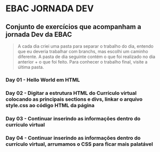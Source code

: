 # EBAC JORNADA DEV

## Conjunto de exercícios que acompanham a jornada Dev da EBAC

>A cada dia criei uma pasta para separar o trabalho do dia, entendo que eu deveria trabalhar com branchs, mas escolhi um caminho diferente. A pasta de dia seguinte contém o que foi realizado no dia anterior + o que foi feito. Para conhecer o trabalho final, visite a última pasta.

### Day 01 - Hello World em HTML

### Day 02 - Digitar a estrutura HTML do Currículo virtual colocando as principais sections e divs, linkar o arquivo style.css ao código HTML da página

### Day 03 - Continuar inserindo as informações dentro do currículo virtual

### Day 04 - Continuar inserindo as informações dentro do currículo virtual, arrumamos o CSS para ficar mais palatável
